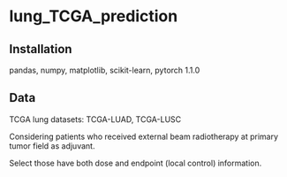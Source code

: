 # lung_TCGA_prediction
## Installation 
pandas, numpy, matplotlib, scikit-learn, pytorch 1.1.0
## Data
TCGA lung datasets: TCGA-LUAD, TCGA-LUSC

Considering patients who received external beam radiotherapy at primary tumor field as adjuvant.

Select those have both dose and endpoint (local control) information.
